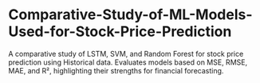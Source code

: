 # Comparative-Study-of-ML-Models-Used-for-Stock-Price-Prediction
A comparative study of LSTM, SVM, and Random Forest for stock price prediction using Historical data. Evaluates models based on MSE, RMSE, MAE, and R², highlighting their strengths for financial forecasting.
